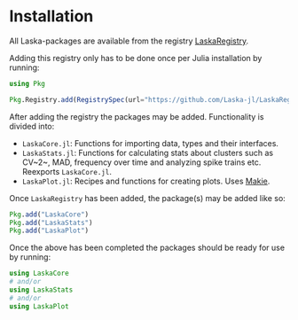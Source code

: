 # Installation

All Laska-packages are available from the registry
[LaskaRegistry](https://github.com/Laska-jl/LaskaRegistry).

Adding this registry only has to be done once per Julia installation by running:

```julia
using Pkg

Pkg.Registry.add(RegistrySpec(url="https://github.com/Laska-jl/LaskaRegistry.git"))
```

After adding the registry the packages may be added. Functionality is divided into:

- `LaskaCore.jl`: Functions for importing data, types and their interfaces.
- `LaskaStats.jl`: Functions for calculating stats about clusters such as CV~2~, MAD, frequency over time and analyzing spike trains etc. Reexports `LaskaCore.jl`.
- `LaskaPlot.jl`: Recipes and functions for creating plots. Uses [Makie](https://docs.makie.org/stable/).

Once `LaskaRegistry` has been added, the package(s) may be added like so:

```julia
Pkg.add("LaskaCore")
Pkg.add("LaskaStats")
Pkg.add("LaskaPlot")
```

Once the above has been completed the packages should be ready for use by running:

```julia
using LaskaCore
# and/or
using LaskaStats
# and/or
using LaskaPlot
```
